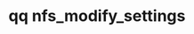 ---
category: nfs
command: nfs_modify_settings
optional_options:
- alternate: []
  help: Enables mounting with the NFSv4.1 protocol
  name: --enable-v4
  required: false
- alternate: []
  help: Disables mounting with the NFSv4.1 protocol
  name: --disable-v4
  required: false
- alternate: []
  help: Enables mounting with KRB5 security
  name: --enable-krb5
  required: false
- alternate: []
  help: Disables mounting with KRB5 security
  name: --disable-krb5
  required: false
- alternate: []
  help: Enables mounting with KRB5p security
  name: --enable-krb5p
  required: false
- alternate: []
  help: Disables mounting with KRB5p security
  name: --disable-krb5p
  required: false
- alternate: []
  help: Enables mounting with KRB5i security
  name: --enable-krb5i
  required: false
- alternate: []
  help: Disables mounting with KRB5i security
  name: --disable-krb5i
  required: false
- alternate: []
  help: Enables mounting with AUTH_SYS security
  name: --enable-auth-sys
  required: false
- alternate: []
  help: Disables mounting with AUTH_SYS security
  name: --disable-auth-sys
  required: false
permalink: /qq-cli-command-guide/nfs/nfs_modify_settings.html
positional_options: []
sidebar: qq_cli_command_reference_sidebar
summary: This section explains how to use the <code>qq nfs_modify_settings</code>
  command.
synopsis: Modify current NFS server configuration.
title: qq nfs_modify_settings
usage: "qq nfs_modify_settings [-h] [--enable-v4 | --disable-v4] [--enable-krb5 |\
  \ --disable-krb5] [--enable-krb5p | --disable-krb5p] [--enable-krb5i | --disable-krb5i]\n\
  \    [--enable-auth-sys | --disable-auth-sys]"
zendesk_source: qq CLI Command Guide

---